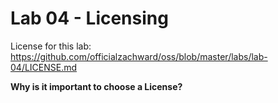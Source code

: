 # Lab 04 - Licensing

License for this lab: https://github.com/officialzachward/oss/blob/master/labs/lab-04/LICENSE.md

**Why is it important to choose a License?**

